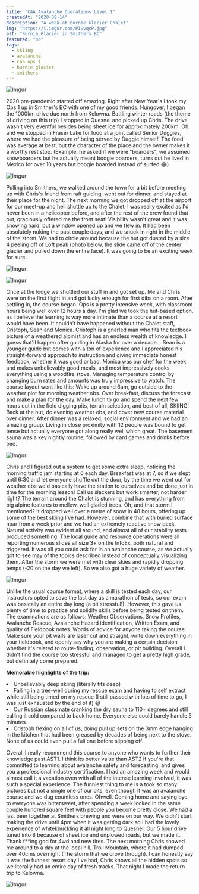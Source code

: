 ```yaml
---
title: "CAA Avalanche Operations Level 1"
createdAt: "2020-09-14"
description: "A week at Burnie Glacier Chalet"
img: "https://i.imgur.com/PIwvqcP.jpg"
alt: "Burnie Glacier in Smithers BC"
featured: "no"
tags:
  - skiing
  - avalanche 
  - caa ops 1
  - burnie glacier
  - smithers
---
```


![Imgur](https://i.imgur.com/PIwvqcP.jpg)

2020 pre-pandemic started off amazing. Right after New Year's I took my Ops 1 up in Smither's BC with one of my good friends.  Hungover, I began the 1000km drive due north from Kelowna. Battling winter roads (the theme of driving on this trip) I stopped in Quesnel and picked up Chris.  The drive wasn't very eventful besides being sheet ice for approximately 200km. Oh, and we stopped in Fraser Lake for food at a joint called Senior Duggies, where we had the pleasure of being served by Duggie himself. The food was average at best, but the character of the place and the owner makes it a worthy rest stop. (Example, he asked if we were "boarders", we assumed snowboarders but he actually meant boogie boarders, turns out he lived in Mexico for over 10 years but boogie boarded instead of surfed <span>&#128514;</span>)

![Imgur](https://i.imgur.com/97tjVgWl.jpg)

Pulling into Smithers, we walked around the town for a bit before meeting up with Chris's friend from raft guiding, went out for dinner, and stayed at their place for the night. The next morning we got dropped off at the airport for our meet-up and heli shuttle up to the Chalet. I was really excited as I'd never been in a helicopter before, and after the rest of the crew found that out, graciously offered me the front seat! Visibility wasn't great and it was snowing hard, but a window opened up and we flew in. It had been absolutely nuking the past couple days, and we snuck in right in the middle of the storm. We had to circle around because the hut got dusted by a size 4 peeling off of Loft peak (photo below, the slide came off of the center glacier and pulled down the entire face). It was going to be an exciting week for sure.

![Imgur](https://i.imgur.com/QR4til3.jpg)

![Imgur](https://i.imgur.com/HP1vS6Yl.jpg)

Once at the lodge we shuttled our stuff in and got set up. Me and Chris were on the first flight in and got lucky enough for first dibs on a room. After settling in, the course began. Ops is a pretty intensive week, with classroom hours being well over 12 hours a day. I'm glad we took the hut-based option, as I believe the learning is way more intimate than a course at a resort would have been.  It couldn't have happened without the Chalet staff, Cristoph, Sean and Monica. Cristoph is a gnarled man who fits the textbook picture of a weathered alpinist and has an endless wealth of knowledge. I guess that'll happen after guiding in Alaska for over a decade... Sean is a younger guide but comes with a ton of experience and I appreciated his straight-forward approach to instruction and giving immediate honest feedback, whether it was good or bad. Monica was our chef for the week and makes unbelievably good meals, and most impressively cooks everything using a woodfire stove. Managing temperature control by changing burn rates and amounts was truly impressive to watch. The course layout went like this: Wake up around 6am, go outside to the weather plot for morning weather obs. Over breakfast, discuss the forecast and make a plan for the day. Make lunch to go and spend the next few hours out in the field digging pits, terrain selection, and best of all, SKIING! Back at the hut, do evening weather obs, and cover new course material over dinner. After dinner was a relaxed, social environment and we had an amazing group. Living in close proximity with 12 people was bound to get tense but actually everyone got along really well which great. The basement sauna was a key nightly routine, followed by card games and drinks before bed. 

![Imgur](https://i.imgur.com/TyVByDH.jpg)

Chris and I figured out a system to get some extra sleep, noticing the morning traffic jam starting at 6 each day. Breakfast was at 7, so if we slept until 6:30 and let everyone shuffle out the door, by the time we went out for weather obs we'd basically have the station to ourselves and be done just in time for the morning lesson! Call us slackers but work smarter, not harder right? The terrain around the Chalet is stunning, and has everything from big alpine features to mellow, well gladed trees.  Oh, and that storm I mentioned? It dropped well over a metre of snow in 48 hours, offering up some of the best skiing I've had. However, combine that with buried surface hoar from a week prior and we had an extremely reactive snow pack. Natural activity was evident all around, and almost all of our stability tests produced something. The local guide and resource operations were all reporting numerous slides all size 3+ on the InfoEx, both natural and triggered. It was all you could ask for in an avalanche course, as we actually got to see may of the topics described instead of conceptually visualizing them. After the storm we were met with clear skies and rapidly dropping temps (-20 on the day we left). So we also got a huge variety of weather. 

![Imgur](https://i.imgur.com/EUU6e8fl.jpg)

Unlike the usual course format, where a skill is tested each day, our instructors opted to save the last day as a marathon of tests, so our exam was basically an entire day long (a bit stressful!). However, this gave us plenty of time to practice and solidify skills before being tested on them.  The examinations are as follows: Weather Observations, Snow Profiles, Avalanche Rescue, Avalanche Hazard identification, Written Exam, and quality of Fieldbook notes. Words of advice for anyone taking the course: Make sure your pit walls are laser cut and straight, write down everything in your fieldbook, and openly say why you are making a certain decision whether it's related to route-finding, observation, or pit building. Overall I didn't find the course too stressful and managed to get a pretty high grade, but definitely come prepared.

<span><b>Memorable highlights of the trip:</b></span><li>Unbelievably deep skiing (literally tits deep)<li>Falling in a tree-well during my rescue exam and having to self extract while still being timed on my rescue (I still passed with lots of time to go, I was just exhausted by the end of it) <span>&#128517;</span><li>Our Russian classmate cranking the dry sauna to 110+ degrees and still calling it cold compared to back home. Everyone else could barely handle 5 minutes.<li>Cristoph flexing on all of us, doing pull up sets on the 3mm edge hanging in the kitchen that had been greased by decades of being next to the stove. None of us could even pull a full one before slipping off.

Overall I really recommend this course to anyone who wants to further their knowledge past AST1. I think its better value than AST2 if you're that committed to learning about avalanche safety and forecasting, and gives you a professional industry certification.  I had an amazing week and would almost call it a vacation even with all of the intense learning involved, it was such a special experience. The funniest thing to me is a took so many pictures but not a single one of our pits, even though it was an avalanche course and we dug countless ones. Ohwell. Coming home and saying bye to everyone was bittersweet, after spending a week locked in the same couple hundred square feet with people you become pretty close. We had a last beer together at Smithers brewing and were on our way. We didn't start making the drive until 4pm when it was getting dark so I had the lovely experience of whiteknuckling it all night long to Quesnel. Our 5 hour drive tuned into 8 because of sheet ice and unplowed roads, but we made it. Thank f**ing god for 4wd and new tires. The next morning Chris showed me around to a day at the local hill, Troll Mountain, where it had dumped over 40cms overnight (The storm that we drove through). I can honestly say it was the funnest resort day I've had, Chris knows all the hidden spots so we literally had an entire day of fresh tracks. That night I made the return trip to Kelowna.

![Imgur](https://i.imgur.com/dRGZMXXl.jpg)

